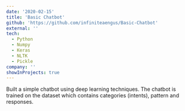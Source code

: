 ```yaml
---
date: '2020-02-15'
title: 'Basic Chatbot'
github: 'https://github.com/infiniteaengus/Basic-Chatbot'
external: ''
tech:
  - Python
  - Numpy
  - Keras
  - NLTK
  - Pickle
company: ''
showInProjects: true
---
```


Built a simple chatbot using deep learning techniques. The chatbot is trained on the dataset which contains categories (intents), pattern and responses.
